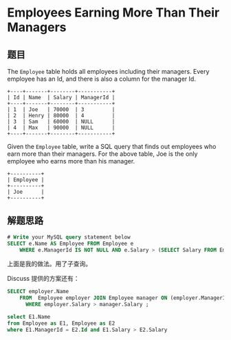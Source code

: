 # Employees Earning More Than Their Managers

## 题目

The `Employee` table holds all employees including their managers. Every employee has an Id, and there is also a column for the manager Id.

```
+----+-------+--------+-----------+
| Id | Name  | Salary | ManagerId |
+----+-------+--------+-----------+
| 1  | Joe   | 70000  | 3         |
| 2  | Henry | 80000  | 4         |
| 3  | Sam   | 60000  | NULL      |
| 4  | Max   | 90000  | NULL      |
+----+-------+--------+-----------+
```

Given the `Employee` table, write a SQL query that finds out employees who earn more than their managers. For the above table, Joe is the only employee who earns more than his manager.

```
+----------+
| Employee |
+----------+
| Joe      |
+----------+
```

## 解题思路

```sql
# Write your MySQL query statement below
SELECT e.Name AS Employee FROM Employee e
    WHERE e.ManagerId IS NOT NULL AND e.Salary > (SELECT Salary FROM Employee WHERE Id = e.ManagerId)
```
上面是我的做法。用了子查询。

Discuss 提供的方案还有：

```sql
SELECT employer.Name
    FROM  Employee employer JOIN Employee manager ON (employer.ManagerId = manager.Id )
      WHERE employer.Salary > manager.Salary ;
```

```sql
select E1.Name 
from Employee as E1, Employee as E2 
where E1.ManagerId = E2.Id and E1.Salary > E2.Salary
```
